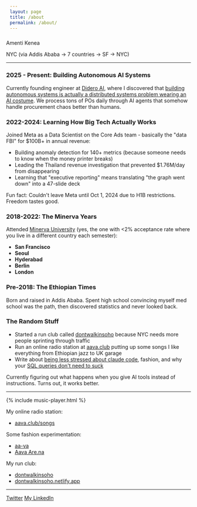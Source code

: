 ```yaml
---
layout: page
title: /about
permalink: /about/
---
```



Amenti Kenea

NYC (via Addis Ababa → 7 countries → SF → NYC)

----

### 2025 - Present: Building Autonomous AI Systems

Currently founding engineer at [Didero AI](https://didero.ai), where I discovered that [building autonomous systems is actually a distributed systems problem wearing an AI costume](/2025/07/15/Building-on-Quicksand-The-Reality-of-Production-AI-Systems.html). We process tons of POs daily through AI agents that somehow handle procurement chaos better than humans.

### 2022-2024: Learning How Big Tech Actually Works

Joined Meta as a Data Scientist on the Core Ads team - basically the "data FBI" for $100B+ in annual revenue:
- Building anomaly detection for 140+ metrics (because someone needs to know when the money printer breaks)
- Leading the Thailand revenue investigation that prevented $1.76M/day from disappearing
- Learning that "executive reporting" means translating "the graph went down" into a 47-slide deck

Fun fact: Couldn't leave Meta until Oct 1, 2024 due to H1B restrictions. Freedom tastes good.

### 2018-2022: The Minerva Years

Attended [Minerva University](https://www.minerva.edu/) (yes, the one with <2% acceptance rate where you live in a different country each semester):
- **San Francisco** 
- **Seoul** 
- **Hyderabad**
- **Berlin**
- **London**

### Pre-2018: The Ethiopian Times

Born and raised in Addis Ababa. Spent high school convincing myself med school was the path, then discovered statistics and never looked back. 

### The Random Stuff

- Started a run club called [dontwalkinsoho](https://dontwalkinsoho.netlify.app/) because NYC needs more people sprinting through traffic
- Run an online radio station at [aava.club](https://aava.club/songs) putting up some songs I like everything from Ethiopian jazz to UK garage
- Write about [being less stressed about claude code](/2025/07/03/Real-Guide-to-Claude-Code.html), fashion, and why your [SQL queries don't need to suck](/2024/06/10/Robust-SQL-Query-Generator.html)

Currently figuring out what happens when you give AI tools instead of instructions. Turns out, it works better. 

----

{% include music-player.html %}


My online radio station: 
- [aava.club/songs](https://aava.club/songs)

Some fashion experimentation:
- [aa-va](https://aava.club/)
- [Aava Are.na](https://www.are.na/amenti-kenea/wall-vg_bgchhrg8)

My run club:
- [dontwalkinsoho](https://www.instagram.com/dontwalkinsoho/?igsh=MzRlODBiMWZvbTVt)
- [dontwalkinsoho.netlify.app](https://dontwalkinsoho.netlify.app/)

----


[Twitter](https://twitter.com/amenti4k)
[My LinkedIn](https://www.linkedin.com/in/amenti-kenea/)


<style>
    pre {
        background-color: #f4f4f4;
        padding: 10px;
        border-radius: 5px;
        overflow-x: auto;
    }
    .blink-text {
        animation: blink 1s step-end infinite;
    }
    @keyframes blink {
        50% { opacity: 0; }
    }
</style>

